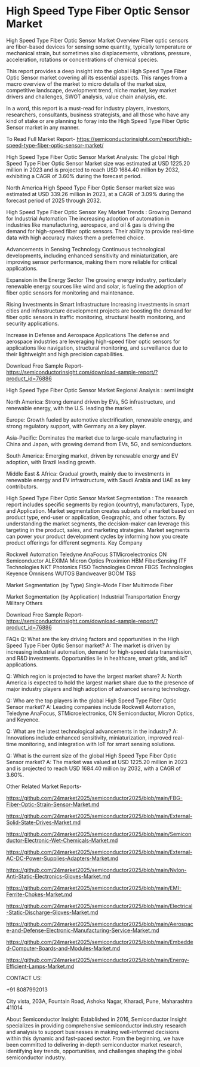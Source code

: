 <h1>High Speed Type Fiber Optic Sensor Market</h1>
High Speed Type Fiber Optic Sensor Market Overview
Fiber optic sensors are fiber-based devices for sensing some quantity, typically temperature or mechanical strain, but sometimes also displacements, vibrations, pressure, acceleration, rotations or concentrations of chemical species.

This report provides a deep insight into the global High Speed Type Fiber Optic Sensor market covering all its essential aspects. This ranges from a macro overview of the market to micro details of the market size, competitive landscape, development trend, niche market, key market drivers and challenges, SWOT analysis, value chain analysis, etc.

In a word, this report is a must-read for industry players, investors, researchers, consultants, business strategists, and all those who have any kind of stake or are planning to foray into the High Speed Type Fiber Optic Sensor market in any manner.

To Read Full Market Report-
https://semiconductorinsight.com/report/high-speed-type-fiber-optic-sensor-market/

High Speed Type Fiber Optic Sensor Market Analysis:
The global High Speed Type Fiber Optic Sensor Market size was estimated at USD 1225.20 million in 2023 and is projected to reach USD 1684.40 million by 2032, exhibiting a CAGR of 3.60% during the forecast period.

North America High Speed Type Fiber Optic Sensor market size was estimated at USD 339.26 million in 2023, at a CAGR of 3.09% during the forecast period of 2025 through 2032.

High Speed Type Fiber Optic Sensor Key Market Trends :
Growing Demand for Industrial Automation
The increasing adoption of automation in industries like manufacturing, aerospace, and oil & gas is driving the demand for high-speed fiber optic sensors. Their ability to provide real-time data with high accuracy makes them a preferred choice.

Advancements in Sensing Technology
Continuous technological developments, including enhanced sensitivity and miniaturization, are improving sensor performance, making them more reliable for critical applications.

Expansion in the Energy Sector
The growing energy industry, particularly renewable energy sources like wind and solar, is fueling the adoption of fiber optic sensors for monitoring and maintenance.

Rising Investments in Smart Infrastructure
Increasing investments in smart cities and infrastructure development projects are boosting the demand for fiber optic sensors in traffic monitoring, structural health monitoring, and security applications.

Increase in Defense and Aerospace Applications
The defense and aerospace industries are leveraging high-speed fiber optic sensors for applications like navigation, structural monitoring, and surveillance due to their lightweight and high precision capabilities.

Download Free Sample Report-
https://semiconductorinsight.com/download-sample-report/?product_id=76886

High Speed Type Fiber Optic Sensor Market Regional Analysis :
semi insight

North America:
Strong demand driven by EVs, 5G infrastructure, and renewable energy, with the U.S. leading the market.

Europe:
Growth fueled by automotive electrification, renewable energy, and strong regulatory support, with Germany as a key player.

Asia-Pacific:
Dominates the market due to large-scale manufacturing in China and Japan, with growing demand from EVs, 5G, and semiconductors.

South America:
Emerging market, driven by renewable energy and EV adoption, with Brazil leading growth.

Middle East & Africa:
Gradual growth, mainly due to investments in renewable energy and EV infrastructure, with Saudi Arabia and UAE as key contributors.

High Speed Type Fiber Optic Sensor Market Segmentation :
The research report includes specific segments by region (country), manufacturers, Type, and Application. Market segmentation creates subsets of a market based on product type, end-user or application, Geographic, and other factors. By understanding the market segments, the decision-maker can leverage this targeting in the product, sales, and marketing strategies. Market segments can power your product development cycles by informing how you create product offerings for different segments.
Key Company

Rockwell Automation
Teledyne AnaFocus
STMicroelectronics
ON Semiconductor
ALEXIMA
Micron Optics
Proximion
HBM FiberSensing
ITF Technologies
NKT Photonics
FISO Technologies
Omron
FBGS Technologies
Keyence
Omnisens
WUTOS
Bandweaver
BOOM
T&S

Market Segmentation (by Type)
Single-Mode Fiber
Multimode Fiber

Market Segmentation (by Application)
Industrial
Transportation
Energy
Military
Others

Download Free Sample Report-
https://semiconductorinsight.com/download-sample-report/?product_id=76886

FAQs
Q: What are the key driving factors and opportunities in the High Speed Type Fiber Optic Sensor market?
A: The market is driven by increasing industrial automation, demand for high-speed data transmission, and R&D investments. Opportunities lie in healthcare, smart grids, and IoT applications.

Q: Which region is projected to have the largest market share?
A: North America is expected to hold the largest market share due to the presence of major industry players and high adoption of advanced sensing technology.

Q: Who are the top players in the global High Speed Type Fiber Optic Sensor market?
A: Leading companies include Rockwell Automation, Teledyne AnaFocus, STMicroelectronics, ON Semiconductor, Micron Optics, and Keyence.

Q: What are the latest technological advancements in the industry?
A: Innovations include enhanced sensitivity, miniaturization, improved real-time monitoring, and integration with IoT for smart sensing solutions.

Q: What is the current size of the global High Speed Type Fiber Optic Sensor market?
A: The market was valued at USD 1225.20 million in 2023 and is projected to reach USD 1684.40 million by 2032, with a CAGR of 3.60%.

Other Related Market Reports-

https://github.com/24market2025/semiconductor2025/blob/main/FBG-Fiber-Optic-Strain-Sensor-Market.md

https://github.com/24market2025/semiconductor2025/blob/main/External-Solid-State-Drives-Market.md

https://github.com/24market2025/semiconductor2025/blob/main/Semiconductor-Electronic-Wet-Chemicals-Market.md

https://github.com/24market2025/semiconductor2025/blob/main/External-AC-DC-Power-Supplies-Adapters-Market.md

https://github.com/24market2025/semiconductor2025/blob/main/Nylon-Anti-Static-Electronics-Gloves-Market.md

https://github.com/24market2025/semiconductor2025/blob/main/EMI-Ferrite-Chokes-Market.md

https://github.com/24market2025/semiconductor2025/blob/main/Electrical-Static-Discharge-Gloves-Market.md

https://github.com/24market2025/semiconductor2025/blob/main/Aerospace-and-Defense-Electronic-Manufacturing-Service-Market.md

https://github.com/24market2025/semiconductor2025/blob/main/Embedded-Computer-Boards-and-Modules-Market.md

https://github.com/24market2025/semiconductor2025/blob/main/Energy-Efficient-Lamps-Market.md

CONTACT US:

+91 8087992013

City vista, 203A, Fountain Road, Ashoka Nagar, Kharadi, Pune, Maharashtra 411014

About Semiconductor Insight:
Established in 2016, Semiconductor Insight specializes in providing comprehensive semiconductor industry research and analysis to support businesses in making well-informed decisions within this dynamic and fast-paced sector. From the beginning, we have been committed to delivering in-depth semiconductor market research, identifying key trends, opportunities, and challenges shaping the global semiconductor industry.
